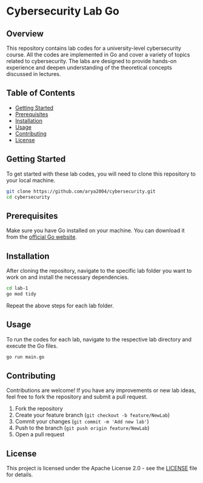 # Cybersecurity Lab Go

## Overview

This repository contains lab codes for a university-level cybersecurity course. All the codes are implemented in Go and cover a variety of topics related to cybersecurity. The labs are designed to provide hands-on experience and deepen understanding of the theoretical concepts discussed in lectures.

## Table of Contents

- [Getting Started](#getting-started)
- [Prerequisites](#prerequisites)
- [Installation](#installation)
- [Usage](#usage)
- [Contributing](#contributing)
- [License](#license)

## Getting Started

To get started with these lab codes, you will need to clone this repository to your local machine.

```sh
git clone https://github.com/arya2004/cybersecurity.git
cd cybersecurity
```

## Prerequisites

Make sure you have Go installed on your machine. You can download it from the [official Go website](https://go.dev/dl/).

## Installation

After cloning the repository, navigate to the specific lab folder you want to work on and install the necessary dependencies.

```sh
cd lab-1
go mod tidy
```

Repeat the above steps for each lab folder.

## Usage

To run the codes for each lab, navigate to the respective lab directory and execute the Go files.

```sh
go run main.go
```

## Contributing

Contributions are welcome! If you have any improvements or new lab ideas, feel free to fork the repository and submit a pull request.

1. Fork the repository
2. Create your feature branch (`git checkout -b feature/NewLab`)
3. Commit your changes (`git commit -m 'Add new lab'`)
4. Push to the branch (`git push origin feature/NewLab`)
5. Open a pull request

## License

This project is licensed under the Apache License 2.0  - see the [LICENSE](LICENSE) file for details.


